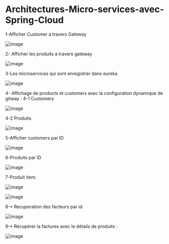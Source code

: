 # Architectures-Micro-services-avec-Spring-Cloud
1-Afficher Customer a travers Gateway 

![image](https://user-images.githubusercontent.com/84717947/202049977-16eaff6a-4e6c-4bec-8aee-73f671d516b6.png)

2- Afficher les produits  a travers gateway

![image](https://user-images.githubusercontent.com/84717947/202050107-dd795b5c-62c7-4894-81bc-06f2b4033252.png)

3-Les microservices qui sont enregistrer dans eureka 

![image](https://user-images.githubusercontent.com/84717947/202050145-bdb5aeb7-17ea-4591-84fd-6da13e0fbfed.png)

4-	Affichage de products et customers avec la configuration dynamique de gitway :
4-1 Customers 

![image](https://user-images.githubusercontent.com/84717947/202050201-b95ba351-37ce-4e48-994b-f64635f4dec5.png)

4-2 Produits

![image](https://user-images.githubusercontent.com/84717947/202050249-3e0f9b2c-387c-44b0-8e07-73151297c458.png)

5-Afficher customers par ID

![image](https://user-images.githubusercontent.com/84717947/202050295-559e544e-4da1-405d-a020-1be5e1828338.png)

6-Produits par ID

![image](https://user-images.githubusercontent.com/84717947/202050329-3a574aea-cb06-40de-b0cc-874cd9bbcfe2.png)
 
 7-Produit item:
 
 ![image](https://user-images.githubusercontent.com/84717947/202050395-d025f230-4297-4d5f-9171-e003c45b6357.png)

![image](https://user-images.githubusercontent.com/84717947/202050371-6f67b402-fdab-4d8b-b6bd-1e03c5eb4e9f.png)

8-•	Recuperation des facteurs par id 

 ![image](https://user-images.githubusercontent.com/84717947/202050426-5b5c0fb7-6d31-4ffb-b0c9-0b3d9bf0101b.png)
 
 9-•	Récupérer la factures avec le détails de produits : 
 
![image](https://user-images.githubusercontent.com/84717947/202050489-66d7b7f4-48db-4eca-b428-3c02f8e9b05f.png)
